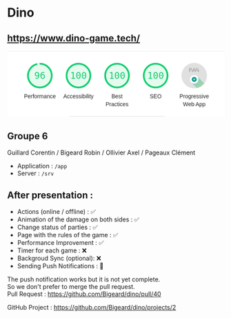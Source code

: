 # Dino

## https://www.dino-game.tech/

![stat](./doc/2021-01-29_20-52.png)

## Groupe 6

Guillard Corentin / Bigeard Robin / Ollivier Axel / Pageaux Clément

- Application : `/app`
- Server : `/srv`

## After presentation :

- Actions (online / offline) : ✅
- Animation of the damage on both sides : ✅
- Change status of parties : ✅
- Page with the rules of the game : ✅
- Performance Improvement : ✅
- Timer for each game : ❌
- Backgroud Sync (optional): ❌
- Sending Push Notifications : 🙆

The push notification works but it is not yet complete.  
So we don't prefer to merge the pull request.  
Pull Request : https://github.com/Bigeard/dino/pull/40

GitHub Project : https://github.com/Bigeard/dino/projects/2
